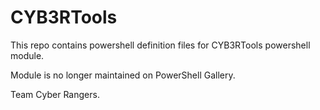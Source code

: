 # CYB3RTools

This repo contains powershell definition files for CYB3RTools powershell module. 

Module is no longer maintained on PowerShell Gallery.

Team Cyber Rangers.
